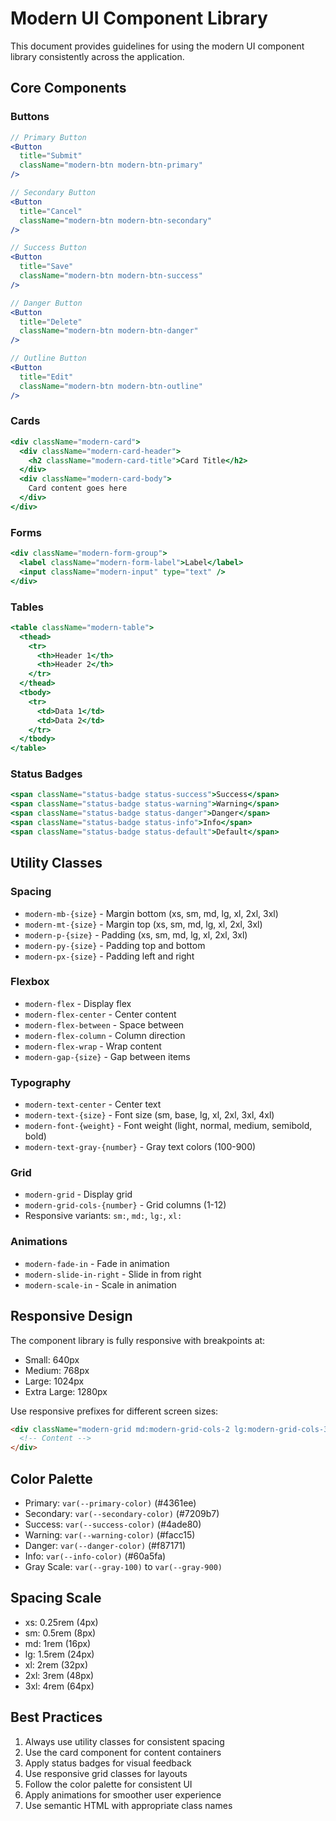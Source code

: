 # Modern UI Component Library

This document provides guidelines for using the modern UI component library consistently across the application.

## Core Components

### Buttons
```jsx
// Primary Button
<Button 
  title="Submit" 
  className="modern-btn modern-btn-primary" 
/>

// Secondary Button
<Button 
  title="Cancel" 
  className="modern-btn modern-btn-secondary" 
/>

// Success Button
<Button 
  title="Save" 
  className="modern-btn modern-btn-success" 
/>

// Danger Button
<Button 
  title="Delete" 
  className="modern-btn modern-btn-danger" 
/>

// Outline Button
<Button 
  title="Edit" 
  className="modern-btn modern-btn-outline" 
/>
```

### Cards
```jsx
<div className="modern-card">
  <div className="modern-card-header">
    <h2 className="modern-card-title">Card Title</h2>
  </div>
  <div className="modern-card-body">
    Card content goes here
  </div>
</div>
```

### Forms
```jsx
<div className="modern-form-group">
  <label className="modern-form-label">Label</label>
  <input className="modern-input" type="text" />
</div>
```

### Tables
```jsx
<table className="modern-table">
  <thead>
    <tr>
      <th>Header 1</th>
      <th>Header 2</th>
    </tr>
  </thead>
  <tbody>
    <tr>
      <td>Data 1</td>
      <td>Data 2</td>
    </tr>
  </tbody>
</table>
```

### Status Badges
```jsx
<span className="status-badge status-success">Success</span>
<span className="status-badge status-warning">Warning</span>
<span className="status-badge status-danger">Danger</span>
<span className="status-badge status-info">Info</span>
<span className="status-badge status-default">Default</span>
```

## Utility Classes

### Spacing
- `modern-mb-{size}` - Margin bottom (xs, sm, md, lg, xl, 2xl, 3xl)
- `modern-mt-{size}` - Margin top (xs, sm, md, lg, xl, 2xl, 3xl)
- `modern-p-{size}` - Padding (xs, sm, md, lg, xl, 2xl, 3xl)
- `modern-py-{size}` - Padding top and bottom
- `modern-px-{size}` - Padding left and right

### Flexbox
- `modern-flex` - Display flex
- `modern-flex-center` - Center content
- `modern-flex-between` - Space between
- `modern-flex-column` - Column direction
- `modern-flex-wrap` - Wrap content
- `modern-gap-{size}` - Gap between items

### Typography
- `modern-text-center` - Center text
- `modern-text-{size}` - Font size (sm, base, lg, xl, 2xl, 3xl, 4xl)
- `modern-font-{weight}` - Font weight (light, normal, medium, semibold, bold)
- `modern-text-gray-{number}` - Gray text colors (100-900)

### Grid
- `modern-grid` - Display grid
- `modern-grid-cols-{number}` - Grid columns (1-12)
- Responsive variants: `sm:`, `md:`, `lg:`, `xl:`

### Animations
- `modern-fade-in` - Fade in animation
- `modern-slide-in-right` - Slide in from right
- `modern-scale-in` - Scale in animation

## Responsive Design

The component library is fully responsive with breakpoints at:
- Small: 640px
- Medium: 768px
- Large: 1024px
- Extra Large: 1280px

Use responsive prefixes for different screen sizes:
```html
<div className="modern-grid md:modern-grid-cols-2 lg:modern-grid-cols-3">
  <!-- Content -->
</div>
```

## Color Palette

- Primary: `var(--primary-color)` (#4361ee)
- Secondary: `var(--secondary-color)` (#7209b7)
- Success: `var(--success-color)` (#4ade80)
- Warning: `var(--warning-color)` (#facc15)
- Danger: `var(--danger-color)` (#f87171)
- Info: `var(--info-color)` (#60a5fa)
- Gray Scale: `var(--gray-100)` to `var(--gray-900)`

## Spacing Scale

- xs: 0.25rem (4px)
- sm: 0.5rem (8px)
- md: 1rem (16px)
- lg: 1.5rem (24px)
- xl: 2rem (32px)
- 2xl: 3rem (48px)
- 3xl: 4rem (64px)

## Best Practices

1. Always use utility classes for consistent spacing
2. Use the card component for content containers
3. Apply status badges for visual feedback
4. Use responsive grid classes for layouts
5. Follow the color palette for consistent UI
6. Apply animations for smoother user experience
7. Use semantic HTML with appropriate class names